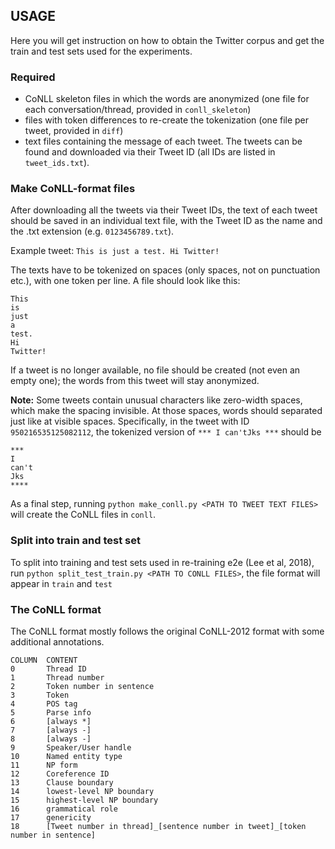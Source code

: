 ## USAGE

Here you will get instruction on how to obtain the Twitter corpus and get the train and test sets used for the experiments.

### Required
- CoNLL skeleton files in which the words are anonymized (one file for each conversation/thread, provided in ``conll_skeleton``)
- files with token differences to re-create the tokenization (one file per tweet, provided in ``diff``)
- text files containing the message of each tweet. The tweets can be found and downloaded via their Tweet ID (all IDs are listed in ``tweet_ids.txt``).

### Make CoNLL-format files

After downloading all the tweets via their Tweet IDs, the text of each tweet should be saved in an individual text file, with the Tweet ID as the name and the .txt extension (e.g. ``0123456789.txt``).

 Example tweet: ``This is just a test. Hi Twitter!``

The texts have to be tokenized on spaces (only spaces, not on punctuation etc.), with one token per line. A file should look like this:

 ```
 This
 is
 just
 a
 test.
 Hi
 Twitter!
 ```

If a tweet is no longer available, no file should be created (not even an empty one); the words from this tweet will stay anonymized.

**Note:** Some tweets contain unusual characters like zero-width spaces, which make the spacing invisible. At those spaces, words should separated just like at visible spaces.
Specifically, in the tweet with ID ``950216535125082112``, the tokenized version of ``*** I can'tJks ***`` should be

```
***
I
can't
Jks
****
```

As a final step, running ``python make_conll.py <PATH TO TWEET TEXT FILES>`` will create the CoNLL files in ``conll``.


### Split into train and test set

To split into training and test sets used in re-training e2e (Lee et al, 2018), run ``python split_test_train.py <PATH TO CONLL FILES>``, the file format will appear in ``train`` and ``test``

### The CoNLL format

The CoNLL format mostly follows the original CoNLL-2012 format with some additional annotations.

```
COLUMN	CONTENT
0 		Thread ID
1 		Thread number
2 		Token number in sentence
3 		Token
4 		POS tag
5 		Parse info
6 		[always *]
7 		[always -]
8 		[always -]
9 		Speaker/User handle
10		Named entity type
11		NP form
12		Coreference ID
13		Clause boundary
14		lowest-level NP boundary
15		highest-level NP boundary
16		grammatical role
17		genericity
18		[Tweet number in thread]_[sentence number in tweet]_[token number in sentence]
```
